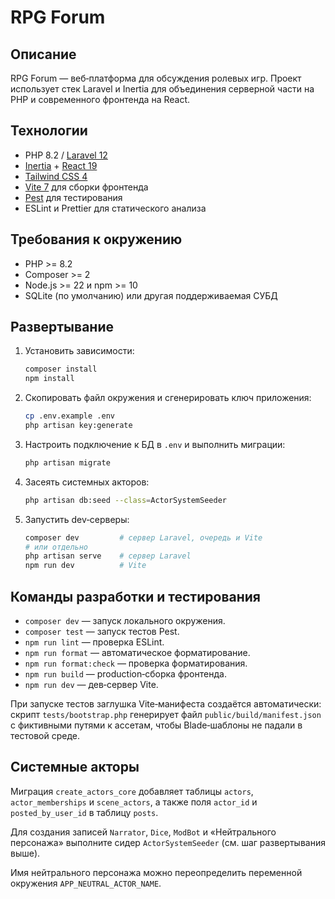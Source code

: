# RPG Forum

## Описание

RPG Forum — веб‑платформа для обсуждения ролевых игр. Проект использует стек Laravel и Inertia для объединения серверной части на PHP и современного фронтенда на React.

## Технологии

- PHP 8.2 / [Laravel 12](https://laravel.com)
- [Inertia](https://inertiajs.com) + [React 19](https://react.dev)
- [Tailwind CSS 4](https://tailwindcss.com)
- [Vite 7](https://vitejs.dev) для сборки фронтенда
- [Pest](https://pestphp.com) для тестирования
- ESLint и Prettier для статического анализа

## Требования к окружению

- PHP >= 8.2
- Composer >= 2
- Node.js >= 22 и npm >= 10
- SQLite (по умолчанию) или другая поддерживаемая СУБД

## Развертывание

1. Установить зависимости:
   ```bash
   composer install
   npm install
   ```
2. Скопировать файл окружения и сгенерировать ключ приложения:
   ```bash
   cp .env.example .env
   php artisan key:generate
   ```
3. Настроить подключение к БД в `.env` и выполнить миграции:
   ```bash
   php artisan migrate
   ```
4. Засеять системных акторов:
   ```bash
   php artisan db:seed --class=ActorSystemSeeder
   ```
5. Запустить dev‑серверы:
   ```bash
   composer dev         # сервер Laravel, очередь и Vite
   # или отдельно
   php artisan serve    # сервер Laravel
   npm run dev          # Vite
   ```

## Команды разработки и тестирования

- `composer dev` — запуск локального окружения.
- `composer test` — запуск тестов Pest.
- `npm run lint` — проверка ESLint.
- `npm run format` — автоматическое форматирование.
- `npm run format:check` — проверка форматирования.
- `npm run build` — production‑сборка фронтенда.
- `npm run dev` — дев‑сервер Vite.

При запуске тестов заглушка Vite‑манифеста создаётся автоматически: скрипт `tests/bootstrap.php` генерирует файл `public/build/manifest.json` с фиктивными путями к ассетам, чтобы Blade‑шаблоны не падали в тестовой среде.

## Системные акторы

Миграция `create_actors_core` добавляет таблицы `actors`, `actor_memberships` и `scene_actors`, а также поля `actor_id` и `posted_by_user_id` в таблицу `posts`.

Для создания записей `Narrator`, `Dice`, `ModBot` и «Нейтрального персонажа» выполните сидер `ActorSystemSeeder` (см. шаг развертывания выше).

Имя нейтрального персонажа можно переопределить переменной окружения `APP_NEUTRAL_ACTOR_NAME`.

